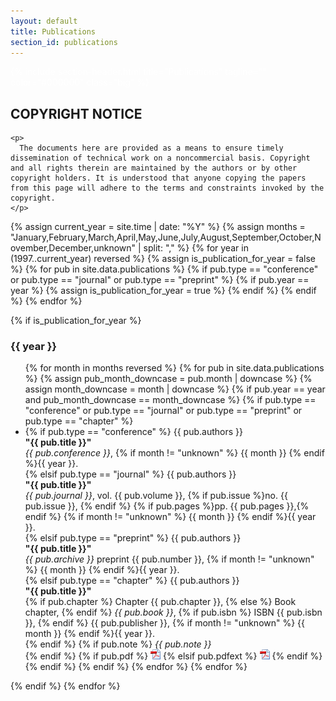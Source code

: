 ```yaml
---
layout: default
title: Publications
section_id: publications
---
```


<div class="full parallax" style="background-image: url(images/banner/banner.jpg); color: #fff;">
  <div class="row">
    <div class="large-12 columns">
      {% include section-header.html title="Publications" tagline="" color="#000000" class="big" %}
    </div>
  </div>
  <div class="four spacing"></div>
</div>

<div class="row" style="margin-top: 20px;">
    <h2>COPYRIGHT NOTICE</h2>

    <p>
      The documents here are provided as a means to ensure timely dissemination of technical work on a noncommercial basis. Copyright and all rights therein are maintained by the authors or by other copyright holders. It is understood that anyone copying the papers from this page will adhere to the terms and constraints invoked by the copyright.
    </p>
</div>

<div class="row">

{% assign current_year = site.time | date: "%Y" %}
{% assign months = "January,February,March,April,May,June,July,August,September,October,November,December,unknown" | split: "," %}
{% for year in (1997..current_year) reversed %}
  {% assign is_publication_for_year = false %}
  {% for pub in site.data.publications %}
    {% if pub.type == "conference" or pub.type == "journal" or pub.type == "preprint" %}
      {% if pub.year == year %}
        {% assign is_publication_for_year = true %}
      {% endif %}
    {% endif %}
  {% endfor %}

  {% if is_publication_for_year %}
    <h3>{{ year }}</h3>
    <ul>
    {% for month in months reversed %}
      {% for pub in site.data.publications %}
        {% assign pub_month_downcase = pub.month | downcase %}
        {% assign month_downcase = month | downcase %}
        {% if pub.year == year and pub_month_downcase == month_downcase %}
          {% if pub.type == "conference" or pub.type == "journal" or pub.type == "preprint" or pub.type == "chapter" %}
            <li>
            {% if pub.type == "conference" %}
              {{ pub.authors }}<br />
              <strong>"{{ pub.title }}"</strong><br />
              <em>{{ pub.conference }}</em>, {% if month != "unknown" %} {{ month }} {% endif %}{{ year }}.<br />
            {% elsif pub.type == "journal" %}
              {{ pub.authors }}<br />
              <strong>"{{ pub.title }}"</strong><br />
              <em>{{ pub.journal }}</em>, vol. {{ pub.volume }}, {% if pub.issue %}no. {{ pub.issue }}, {% endif %} {% if pub.pages %}pp. {{ pub.pages }},{% endif %} {% if month != "unknown" %} {{ month }} {% endif %}{{ year }}.<br />
            {% elsif pub.type == "preprint" %}
              {{ pub.authors }}<br />
              <strong>"{{ pub.title }}"</strong><br />
              <em>{{ pub.archive }}</em> preprint {{ pub.number }}, {% if month != "unknown" %} {{ month }} {% endif %}{{ year }}.<br />
            {% elsif pub.type == "chapter" %}
              {{ pub.authors }}<br />
              <strong>"{{ pub.title }}"</strong><br />
              {% if pub.chapter %}
                Chapter {{ pub.chapter }},
              {% else %}
                Book chapter,
              {% endif %}
              <em>{{ pub.book }}</em>, {% if pub.isbn %} ISBN {{ pub.isbn }}, {% endif %} {{ pub.publisher }}, {% if month != "unknown" %} {{ month }} {% endif %}{{ year }}.<br />
            {% endif %}
            {% if pub.note %}
            <em>{{ pub.note }}</em><br />
            {% endif %}
            {% if pub.pdf %}
              <a href="data/files/papers/{{ pub.pdf }}" target="_blank"><img src="images/extensions/pdf.png" alt="PDF" /></a>
            {% elsif pub.pdfext %}
              <a href="{{ pub.pdfext }}" target="_blank"><img src="images/extensions/pdf.png" alt="PDF" /></a>
            {% endif %}
            </li>
          {% endif %}
        {% endif %}
      {% endfor %}
    {% endfor %}
    </ul>
  {% endif %}
{% endfor %}

</div>